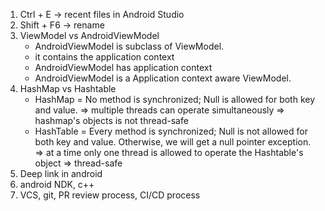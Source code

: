1. Ctrl + E -> recent files in Android Studio
2. Shift + F6 -> rename
3. ViewModel vs AndroidViewModel
    - AndroidViewModel is subclass of ViewModel.
    - it contains the application context
    - AndroidViewModel has application context
    - AndroidViewModel is a Application context aware ViewModel.
4. HashMap vs Hashtable
    - HashMap = No method is synchronized; Null is allowed for both key and value.
    => multiple threads can operate simultaneously => hashmap's objects is not thread-safe
    - HashTable = Every method is synchronized; Null is not allowed for both key and value.
    Otherwise, we will get a null pointer exception.
    => at a time only one thread is allowed to operate the Hashtable's object
    => thread-safe
5. Deep link in android
6. android NDK, c++
7. VCS, git, PR review process, CI/CD process